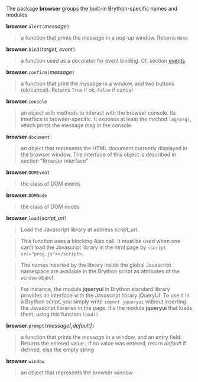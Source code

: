 The package **browser** groups the built-in Brython-specific names and modules

**browser**.`alert(`_message_`)`
> a function that prints the _message_ in a pop-up window. Returns `None`

**browser**.`bind(`_target, event_`)`
> a function used as a decorator for event binding. Cf. section [events](events.html).

**browser**.`confirm(`_message_`)`
> a function that print the _message_ in a window, and two buttons (ok/cancel). Returns `True` if ok, `False` if cancel

**browser**.`console`
> an object with methods to interact with the browser console. Its interface is browser-specific. It exposes at least the method `log(msg)`, which prints the message _msg_ in the console

**browser**.`document`
> an object that represents the HTML document currently displayed in the browser window. The interface of this object is described in section "Browser interface"

**browser**.`DOMEvent`
> the class of DOM events

**browser**.`DOMNode`
> the class of DOM nodes

**browser**.`load(`_script\_url_`)`
> Load the Javascript library at address _script\_url_.

> This function uses a blocking Ajax call. It must be used when one can't
> load the Javascript library in the html page by
> `<script src="prog.js"></script>`.

> The names inserted by the library inside the global Javascript namespace
> are available in the Brython script as attributes of the `window` object.

> For instance, the module **jqueryui** in Brython standard library
> provides an interface with the Javascript library jQueryUI. To use it in a
> Brython script, you simply write `import jqueryui` without inserting the
> Javascript libraries in the page. It's the module **jqueryui** that
> loads them, using this function `load()`

**browser**.`prompt(`_message[,default]_`)`
> a function that prints the _message_ in a window, and an entry field.
> Returns the entered value ; if no value was entered, return _default_ if
> defined, else the empty string

**browser**.`window`
> an object that represents the browser window

